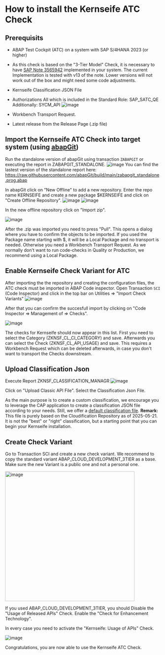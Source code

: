 # How to install the Kernseife ATC Check

## Prerequisits
* ABAP Test Cockpit (ATC) on a system with SAP S/4HANA 2023 (or higher)

* As this check is based on the "3-Tier Model" Check, it is necessary to have [SAP Note 3565942](https://me.sap.com/notes/3565942) implemented in your system.
  The current Implementation is tested with v13 of the note. Lower versions will not work out of the box and might need some code adjustments.

* Kernseife Classification JSON File

* Authorizations
All which is included in the Standard Role: SAP_SATC_QE
Additionally: SYCM_API
![image](https://github.com/user-attachments/assets/4eb94ebd-5c31-4090-8a81-a1bc5790d295)

* Workbench Transport Request.

* Latest release from the Release Page (.zip file)

## Import the Kernseife ATC Check into target system (using [abapGit](https://github.com/abapGit/abapGit))
Run the standalone version of abapGit using transaction `ZABAPGIT` or executing the report in ZABAPGIT_STANDALONE.
![image](https://github.com/user-attachments/assets/16fd20d4-7dab-4d4a-8741-e149f2085195)
You can find the lastest version of the standalone report here: https://raw.githubusercontent.com/abapGit/build/main/zabapgit_standalone.prog.abap

In abapGit click on "New Offline" to add a new repository. Enter the repo name KERNSEIFE and create a new package $KERNSEIFE and click on "Create Offline Repository".
![image](https://github.com/user-attachments/assets/234f439e-c64d-41fa-81e5-d1453dbeb13a)
![image](https://github.com/user-attachments/assets/4c9dcb0c-9c05-4aa5-abfd-0b7a82e9a29f)

In the new offline repository click on "Import zip".

![image](https://github.com/user-attachments/assets/7f1267c2-88e5-4723-82a1-5d82caa01f10)

After the .zip was imported you need to press "Pull". This opens a dialog where you have to confirm the objects to be imported. 
If you used the Package name starting with $, it will be a Local Package and no transport is needed.
Otherwise you need a Workbench Transport Request.
As we normally don't want to run code-checks in Quality or Production, we recommend using a Local Package.

## Enable Kernseife Check Variant for ATC
After importing the the repository and creating the configuration files, the ATC check must be imported in ABAP Code inspector.
Open Transaction `SCI` (Code Inspector) and click in the top bar on Utilities => "Import Check Variants"
![image](https://github.com/user-attachments/assets/aa0658c1-f468-4082-a3a7-219aa845b263)


After that you can confirm the succesfull import by clicking on "Code Inspector => Management of => Checks". 

![image](https://github.com/user-attachments/assets/f635b3fc-fc17-4bc3-8ea8-e4277f7343e5)

The checks for Kernseife should now appear in this list.
First you need to select the Category (ZKNSF_CL_CI_CATEGORY) and save.
Afterwards you can select the Check (ZKNSF_CL_API_USAGE) and save.
This requires a Workbench Request which can be deleted afterwards, in case you don't want to transport the Checks downstream.

## Upload Classification Json
Execute Report ZKNSF_CLASSIFICATION_MANAGR
![image](https://github.com/user-attachments/assets/07e5d511-1d64-4edf-a83a-4d8b2f3f05a0)

Click on "Upload Classic API File".
Select the Classification Json File.

As the main purpose is to create a custom classification, we encourage you to leverage the CAP application to create a classification JSON file according to your needs. Still, we offer a [default classification file](https://github.com/SAP/project-kernseife/blob/main/defaultClassification.json).
**Remark:** This file is purely based on the Cloudification Repository as of 2025-05-21. It is not the "best" or "right" classification, but a starting point that you can begin your Kernseife installation.

## Create Check Variant

Go to Transaction SCI and create a new check variant.
We recommend to copy the standard variant ABAP_CLOUD_DEVELOPMENT_3TIER as a base.
Make sure the new Variant is a public one and not a personal one.

<img width="420" alt="image" src="https://github.com/user-attachments/assets/46166da6-90f7-4407-a651-595961e2ee5e" />


If you used ABAP_CLOUD_DEVELOPMENT_3TIER, you should
Disable the "Usage of Released APIs" Check.
Enable the "Check for Enhancement Technology".

In every case you need to activate the "Kernseife: Usage of APIs" Check.

![image](https://github.com/user-attachments/assets/e9ad498f-52fa-45c0-85ea-73ef50119ca4)

Congratulations, you are now able to use the Kernseife ATC Check.
